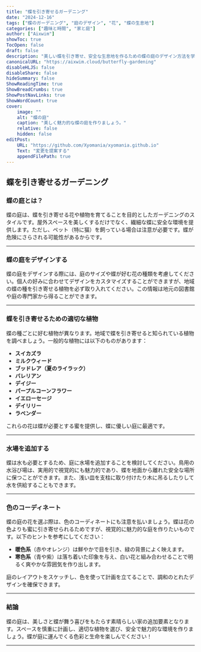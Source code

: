 ```yaml
---
title: "蝶を引き寄せるガーデニング"
date: "2024-12-16"
tags: ["蝶のガーデニング", "庭のデザイン", "花", "蝶の生息地"]
categories: ["趣味と時間", "家と庭"]
author: ["Aixwim"]
showToc: true
TocOpen: false
draft: false
description: "美しい蝶を引き寄せ、安全な生息地を作るための蝶の庭のデザイン方法を学びましょう。"
canonicalURL: "https://aixwim.cloud/butterfly-gardening"
disableHLJS: false
disableShare: false
hideSummary: false
ShowReadingTime: true
ShowBreadCrumbs: true
ShowPostNavLinks: true
ShowWordCount: true
cover:
    image: ""
    alt: "蝶の庭"
    caption: "美しく魅力的な蝶の庭を作りましょう。"
    relative: false
    hidden: false
editPost:
    URL: "https://github.com/Xyomania/xyomania.github.io"
    Text: "変更を提案する"
    appendFilePath: true
---
```


## 蝶を引き寄せるガーデニング

### 蝶の庭とは？

蝶の庭は、蝶を引き寄せる花や植物を育てることを目的としたガーデニングのスタイルです。屋外スペースを美しくするだけでなく、繊細な蝶に安全な環境を提供します。ただし、ペット（特に猫）を飼っている場合は注意が必要です。蝶が危険にさらされる可能性があるからです。

---

### **蝶の庭をデザインする**

蝶の庭をデザインする際には、庭のサイズや蝶が好む花の種類を考慮してください。個人の好みに合わせてデザインをカスタマイズすることができますが、地域の蝶の種を引き寄せる植物を必ず取り入れてください。この情報は地元の図書館や庭の専門家から得ることができます。

---

### **蝶を引き寄せるための適切な植物**

蝶の種ごとに好む植物が異なります。地域で蝶を引き寄せると知られている植物を調べましょう。一般的な植物には以下のものがあります：

- **スイカズラ**  
- **ミルクウィード**  
- **ブッドレア（夏のライラック）**  
- **バレリアン**  
- **デイジー**  
- **パープルコーンフラワー**  
- **イエローセージ**  
- **デイリリー**  
- **ラベンダー**

これらの花は蝶が必要とする蜜を提供し、蝶に優しい庭に最適です。

---

### **水場を追加する**

蝶は水も必要とするため、庭に水場を追加することを検討してください。鳥用の水浴び場は、実用的で視覚的にも魅力的であり、蝶を地面から離れた安全な場所に保つことができます。また、浅い皿を支柱に取り付けたり木に吊るしたりして水を供給することもできます。

---

### **色のコーディネート**

蝶の庭の花を選ぶ際は、色のコーディネートにも注意を払いましょう。蝶は花の色よりも蜜に引き寄せられるためですが、視覚的に魅力的な庭を作りたいものです。以下のヒントを参考にしてください：

- **暖色系**（赤やオレンジ）は鮮やかで目を引き、緑の背景によく映えます。  
- **寒色系**（青や紫）は落ち着いた印象を与え、白い花と組み合わせることで明るく爽やかな雰囲気を作り出します。

庭のレイアウトをスケッチし、色を使って計画を立てることで、調和のとれたデザインを確保できます。

---

### **結論**

蝶の庭は、美しさと蝶が舞う喜びをもたらす素晴らしい家の追加要素となります。スペースを慎重に計画し、適切な植物を選び、安全で魅力的な環境を作りましょう。蝶が庭に運んでくる色彩と生命を楽しんでください！

---
